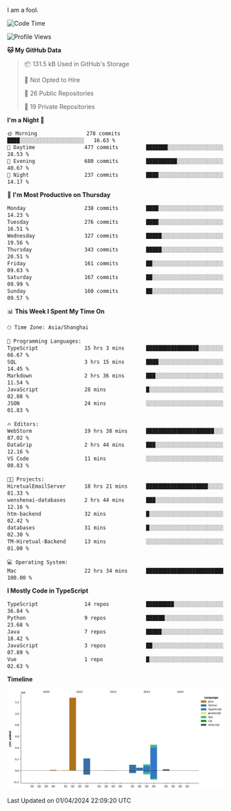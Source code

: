 I am a fool.

<!--START_SECTION:waka-->
![Code Time](http://img.shields.io/badge/Code%20Time-1%2C298%20hrs%2028%20mins-blue)

![Profile Views](http://img.shields.io/badge/Profile%20Views-0-blue)

**🐱 My GitHub Data** 

> 📦 131.5 kB Used in GitHub's Storage 
 > 
> 🚫 Not Opted to Hire
 > 
> 📜 26 Public Repositories 
 > 
> 🔑 19 Private Repositories 
 > 
**I'm a Night 🦉** 

```text
🌞 Morning                278 commits         ████░░░░░░░░░░░░░░░░░░░░░   16.63 % 
🌆 Daytime                477 commits         ███████░░░░░░░░░░░░░░░░░░   28.53 % 
🌃 Evening                680 commits         ██████████░░░░░░░░░░░░░░░   40.67 % 
🌙 Night                  237 commits         ████░░░░░░░░░░░░░░░░░░░░░   14.17 % 
```
📅 **I'm Most Productive on Thursday** 

```text
Monday                   238 commits         ████░░░░░░░░░░░░░░░░░░░░░   14.23 % 
Tuesday                  276 commits         ████░░░░░░░░░░░░░░░░░░░░░   16.51 % 
Wednesday                327 commits         █████░░░░░░░░░░░░░░░░░░░░   19.56 % 
Thursday                 343 commits         █████░░░░░░░░░░░░░░░░░░░░   20.51 % 
Friday                   161 commits         ██░░░░░░░░░░░░░░░░░░░░░░░   09.63 % 
Saturday                 167 commits         ██░░░░░░░░░░░░░░░░░░░░░░░   09.99 % 
Sunday                   160 commits         ██░░░░░░░░░░░░░░░░░░░░░░░   09.57 % 
```


📊 **This Week I Spent My Time On** 

```text
🕑︎ Time Zone: Asia/Shanghai

💬 Programming Languages: 
TypeScript               15 hrs 3 mins       █████████████████░░░░░░░░   66.67 % 
SQL                      3 hrs 15 mins       ████░░░░░░░░░░░░░░░░░░░░░   14.45 % 
Markdown                 2 hrs 36 mins       ███░░░░░░░░░░░░░░░░░░░░░░   11.54 % 
JavaScript               28 mins             █░░░░░░░░░░░░░░░░░░░░░░░░   02.08 % 
JSON                     24 mins             ░░░░░░░░░░░░░░░░░░░░░░░░░   01.83 % 

🔥 Editors: 
WebStorm                 19 hrs 38 mins      ██████████████████████░░░   87.02 % 
DataGrip                 2 hrs 44 mins       ███░░░░░░░░░░░░░░░░░░░░░░   12.16 % 
VS Code                  11 mins             ░░░░░░░░░░░░░░░░░░░░░░░░░   00.83 % 

🐱‍💻 Projects: 
HiretualEmailServer      18 hrs 21 mins      ████████████████████░░░░░   81.33 % 
wenshenai-databases      2 hrs 44 mins       ███░░░░░░░░░░░░░░░░░░░░░░   12.16 % 
htm-backend              32 mins             █░░░░░░░░░░░░░░░░░░░░░░░░   02.42 % 
databases                31 mins             █░░░░░░░░░░░░░░░░░░░░░░░░   02.30 % 
TM-Hiretual-Backend      13 mins             ░░░░░░░░░░░░░░░░░░░░░░░░░   01.00 % 

💻 Operating System: 
Mac                      22 hrs 34 mins      █████████████████████████   100.00 % 
```

**I Mostly Code in TypeScript** 

```text
TypeScript               14 repos            █████████░░░░░░░░░░░░░░░░   36.84 % 
Python                   9 repos             ██████░░░░░░░░░░░░░░░░░░░   23.68 % 
Java                     7 repos             █████░░░░░░░░░░░░░░░░░░░░   18.42 % 
JavaScript               3 repos             ██░░░░░░░░░░░░░░░░░░░░░░░   07.89 % 
Vue                      1 repo              █░░░░░░░░░░░░░░░░░░░░░░░░   02.63 % 
```



**Timeline**

![Lines of Code chart](https://raw.githubusercontent.com/VeejaLiu/VeejaLiu/master/assets/bar_graph.png)


 Last Updated on 01/04/2024 22:09:20 UTC
<!--END_SECTION:waka-->
